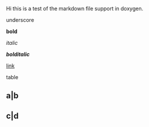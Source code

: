 Hi this is a test of the markdown file support in doxygen.

underscore

**bold**

*italic*

_**bolditalic**_

[link](http://www.allegro.cc)

table

a|b
---
c|d
---




